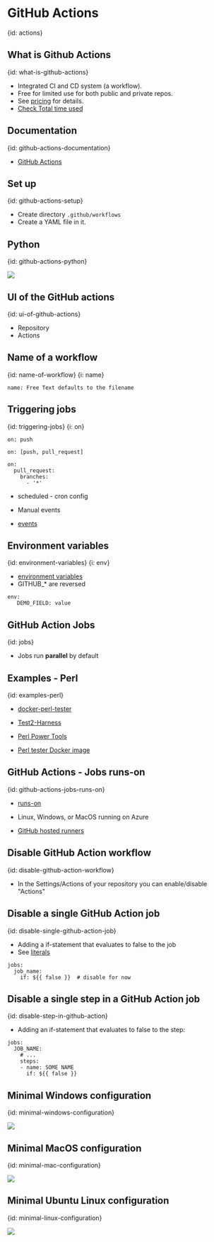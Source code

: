 # GitHub Actions
{id: actions}


## What is Github Actions
{id: what-is-github-actions}

* Integrated CI and CD system (a workflow).
* Free for limited use for both public and private repos.
* See [pricing](https://github.com/pricing) for details.
* [Check Total time used](https://docs.github.com/en/free-pro-team@latest/github/setting-up-and-managing-billing-and-payments-on-github/viewing-your-github-actions-usage)

## Documentation
{id: github-actions-documentation}
* [GitHub Actions](https://docs.github.com/en/free-pro-team@latest/actions)

## Set up
{id: github-actions-setup}

* Create directory `.github/workflows`
* Create a YAML file in it.

## Python
{id: github-actions-python}

![](examples/action-python/ci.yml)


## UI of the GitHub actions
{id: ui-of-github-actions}

* Repository
* Actions

## Name of a workflow
{id: name-of-workflow}
{i: name}

```
name: Free Text defaults to the filename
```


## Triggering jobs
{id: triggering-jobs}
{i: on}


```
on: push
```

```
on: [push, pull_request]
```


```
on:
  pull_request:
    branches:
      - '*'
```

* scheduled - cron config
* Manual events

* [events](https://docs.github.com/en/free-pro-team@latest/actions/reference/events-that-trigger-workflows)

## Environment variables
{id: environment-variables}
{i: env}

* [environment variables](https://docs.github.com/en/free-pro-team@latest/actions/reference/environment-variables)
* GITHUB_* are reversed

```
env:
   DEMO_FIELD: value
```

## GitHub Action Jobs
{id: jobs}

* Jobs run **parallel** by default

## Examples - Perl
{id: examples-perl}

* [docker-perl-tester](https://github.com/Perl/docker-perl-tester/tree/master/.github/workflows)
* [Test2-Harness](https://github.com/Test-More/Test2-Harness/tree/master/.github/workflows)
* [Perl Power Tools](https://github.com/briandfoy/PerlPowerTools)

* [Perl tester Docker image](https://hub.docker.com/r/perldocker/perl-tester)


## GitHub Actions - Jobs runs-on
{id: github-actions-jobs-runs-on}

* [runs-on](https://docs.github.com/en/free-pro-team@latest/actions/reference/workflow-syntax-for-github-actions#jobsjob_idruns-on)

* Linux, Windows, or MacOS running on Azure
* [GitHub hosted runners](https://docs.github.com/en/free-pro-team@latest/actions/reference/specifications-for-github-hosted-runners)


## Disable GitHub Action workflow
{id: disable-github-action-workflow}

* In the Settings/Actions of your repository you can enable/disable "Actions"

## Disable a single GitHub Action job
{id: disable-single-github-action-job}

* Adding a if-statement that evaluates to false to the job
* See [literals](https://docs.github.com/en/free-pro-team@latest/actions/reference/context-and-expression-syntax-for-github-actions#literals)

```
jobs:
  job_name:
    if: ${{ false }}  # disable for now
```

## Disable a single step in a GitHub Action job
{id: disable-step-in-github-action}


* Adding an if-statement that evaluates to false to the step:

```
jobs:
  JOB_NAME:
    # ...
    steps:
    - name: SOME NAME
      if: ${{ false }}
```

## Minimal Windows configuration
{id: minimal-windows-configuration}

![](examples/workflows/minimal_windows.yml)

## Minimal MacOS configuration
{id: minimal-mac-configuration}

![](examples/workflows/minimal_mac.yml)

## Minimal Ubuntu Linux configuration
{id: minimal-linux-configuration}

![](examples/workflows/minimal_ubuntu.yml)





